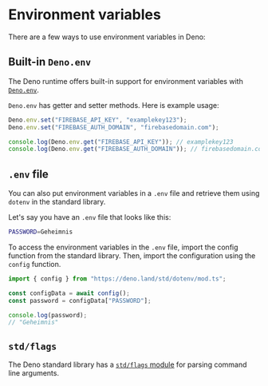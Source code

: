 # Environment variables

There are a few ways to use environment variables in Deno:

## Built-in `Deno.env`

The Deno runtime offers built-in support for environment variables with
[`Deno.env`](https://deno.land/api@v1.25.3?s=Deno.env).

`Deno.env` has getter and setter methods. Here is example usage:

```ts
Deno.env.set("FIREBASE_API_KEY", "examplekey123");
Deno.env.set("FIREBASE_AUTH_DOMAIN", "firebasedomain.com");

console.log(Deno.env.get("FIREBASE_API_KEY")); // examplekey123
console.log(Deno.env.get("FIREBASE_AUTH_DOMAIN")); // firebasedomain.com
```

## `.env` file

You can also put environment variables in a `.env` file and retrieve them using
`dotenv` in the standard library.

Let's say you have an `.env` file that looks like this:

```sh
PASSWORD=Geheimnis
```

To access the environment variables in the `.env` file, import the config
function from the standard library. Then, import the configuration using the
`config` function.

```ts
import { config } from "https://deno.land/std/dotenv/mod.ts";

const configData = await config();
const password = configData["PASSWORD"];

console.log(password);
// "Geheimnis"
```

## `std/flags`

The Deno standard library has a [`std/flags` module](https://deno.land/std@$STD_VERSION/flags/README.md?source=) for parsing command line arguments.





